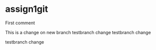 # assign1git
First comment

This is a change on new branch
testbranch change
testbranch change

testbranch change

